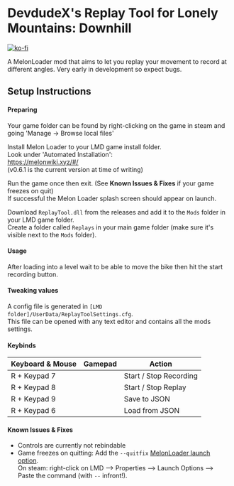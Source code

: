 # DevdudeX's Replay Tool for Lonely Mountains: Downhill
[![ko-fi](https://ko-fi.com/img/githubbutton_sm.svg)](https://ko-fi.com/L4L5S9BK3)

A MelonLoader mod that aims to let you replay your movement to record at different angles.
Very early in development so expect bugs.


## Setup Instructions
#### Preparing
Your game folder can be found by right-clicking on the game in steam and going 'Manage -> Browse local files'  

Install Melon Loader to your LMD game install folder.  
Look under 'Automated Installation':  
https://melonwiki.xyz/#/  
(v0.6.1 is the current version at time of writing)  

Run the game once then exit. (See **Known Issues & Fixes** if your game freezes on quit)  
If successful the Melon Loader splash screen should appear on launch. 

Download `ReplayTool.dll` from the releases and add it to the `Mods` folder in your LMD game folder.  
Create a folder called `Replays` in your main game folder (make sure it's visible next to the `Mods` folder).  


#### Usage
After loading into a level wait to be able to move the bike then hit the start recording button.  



#### Tweaking values
A config file is generated in `[LMD folder]/UserData/ReplayToolSettings.cfg`.  
This file can be opened with any text editor and contains all the mods settings.  


#### Keybinds
| Keyboard & Mouse      | Gamepad      | Action                               |
| ---                   | ---          | ---                                  |
| R + Keypad 7          |              | Start / Stop Recording               |
| R + Keypad 8          |              | Start / Stop Replay                  |
| R + Keypad 9          |              | Save to JSON                         |
| R + Keypad 6          |              | Load from JSON                       |


#### Known Issues & Fixes
- Controls are currently not rebindable
- Game freezes on quitting: Add the `--quitfix` [MelonLoader launch option](https://github.com/LavaGang/MelonLoader#launch-options).  
On steam: right-click on LMD --> Properties --> Launch Options --> Paste the command (with `--` infront!).

